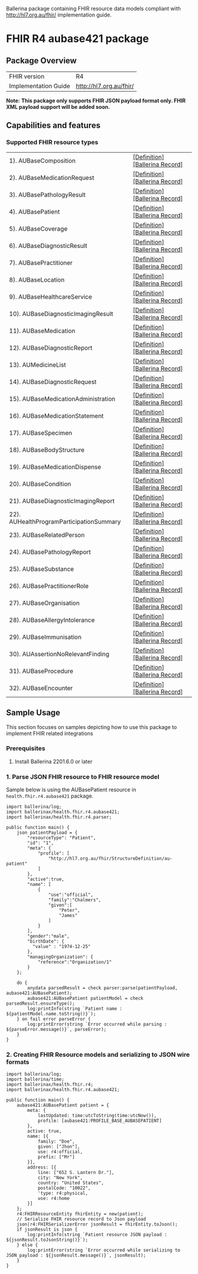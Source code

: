 Ballerina package containing FHIR resource data models
compliant with http://hl7.org.au/fhir/ implementation guide.

# FHIR R4 aubase421 package

## Package Overview

|                      |                      |
|----------------------|----------------------|
| FHIR version         | R4                   |
| Implementation Guide | http://hl7.org.au/fhir/               |


**Note:**
**This package only supports FHIR JSON payload format only. FHIR XML payload support will be added soon.**

## Capabilities and features

### Supported FHIR resource types

|                  |                                             |
|------------------|---------------------------------------------|
| 1). AUBaseComposition | [[Definition]][s1] [[Ballerina Record]][m1] |
| 2). AUBaseMedicationRequest | [[Definition]][s2] [[Ballerina Record]][m2] |
| 3). AUBasePathologyResult | [[Definition]][s3] [[Ballerina Record]][m3] |
| 4). AUBasePatient | [[Definition]][s4] [[Ballerina Record]][m4] |
| 5). AUBaseCoverage | [[Definition]][s5] [[Ballerina Record]][m5] |
| 6). AUBaseDiagnosticResult | [[Definition]][s6] [[Ballerina Record]][m6] |
| 7). AUBasePractitioner | [[Definition]][s7] [[Ballerina Record]][m7] |
| 8). AUBaseLocation | [[Definition]][s8] [[Ballerina Record]][m8] |
| 9). AUBaseHealthcareService | [[Definition]][s9] [[Ballerina Record]][m9] |
| 10). AUBaseDiagnosticImagingResult | [[Definition]][s10] [[Ballerina Record]][m10] |
| 11). AUBaseMedication | [[Definition]][s11] [[Ballerina Record]][m11] |
| 12). AUBaseDiagnosticReport | [[Definition]][s12] [[Ballerina Record]][m12] |
| 13). AUMedicineList | [[Definition]][s13] [[Ballerina Record]][m13] |
| 14). AUBaseDiagnosticRequest | [[Definition]][s14] [[Ballerina Record]][m14] |
| 15). AUBaseMedicationAdministration | [[Definition]][s15] [[Ballerina Record]][m15] |
| 16). AUBaseMedicationStatement | [[Definition]][s16] [[Ballerina Record]][m16] |
| 17). AUBaseSpecimen | [[Definition]][s17] [[Ballerina Record]][m17] |
| 18). AUBaseBodyStructure | [[Definition]][s18] [[Ballerina Record]][m18] |
| 19). AUBaseMedicationDispense | [[Definition]][s19] [[Ballerina Record]][m19] |
| 20). AUBaseCondition | [[Definition]][s20] [[Ballerina Record]][m20] |
| 21). AUBaseDiagnosticImagingReport | [[Definition]][s21] [[Ballerina Record]][m21] |
| 22). AUHealthProgramParticipationSummary | [[Definition]][s22] [[Ballerina Record]][m22] |
| 23). AUBaseRelatedPerson | [[Definition]][s23] [[Ballerina Record]][m23] |
| 24). AUBasePathologyReport | [[Definition]][s24] [[Ballerina Record]][m24] |
| 25). AUBaseSubstance | [[Definition]][s25] [[Ballerina Record]][m25] |
| 26). AUBasePractitionerRole | [[Definition]][s26] [[Ballerina Record]][m26] |
| 27). AUBaseOrganisation | [[Definition]][s27] [[Ballerina Record]][m27] |
| 28). AUBaseAllergyIntolerance | [[Definition]][s28] [[Ballerina Record]][m28] |
| 29). AUBaseImmunisation | [[Definition]][s29] [[Ballerina Record]][m29] |
| 30). AUAssertionNoRelevantFinding | [[Definition]][s30] [[Ballerina Record]][m30] |
| 31). AUBaseProcedure | [[Definition]][s31] [[Ballerina Record]][m31] |
| 32). AUBaseEncounter | [[Definition]][s32] [[Ballerina Record]][m32] |

[m1]: https://lib.ballerina.io/healthcare/aubase421/1.0.0#AUBaseComposition
[m2]: https://lib.ballerina.io/healthcare/aubase421/1.0.0#AUBaseMedicationRequest
[m3]: https://lib.ballerina.io/healthcare/aubase421/1.0.0#AUBasePathologyResult
[m4]: https://lib.ballerina.io/healthcare/aubase421/1.0.0#AUBasePatient
[m5]: https://lib.ballerina.io/healthcare/aubase421/1.0.0#AUBaseCoverage
[m6]: https://lib.ballerina.io/healthcare/aubase421/1.0.0#AUBaseDiagnosticResult
[m7]: https://lib.ballerina.io/healthcare/aubase421/1.0.0#AUBasePractitioner
[m8]: https://lib.ballerina.io/healthcare/aubase421/1.0.0#AUBaseLocation
[m9]: https://lib.ballerina.io/healthcare/aubase421/1.0.0#AUBaseHealthcareService
[m10]: https://lib.ballerina.io/healthcare/aubase421/1.0.0#AUBaseDiagnosticImagingResult
[m11]: https://lib.ballerina.io/healthcare/aubase421/1.0.0#AUBaseMedication
[m12]: https://lib.ballerina.io/healthcare/aubase421/1.0.0#AUBaseDiagnosticReport
[m13]: https://lib.ballerina.io/healthcare/aubase421/1.0.0#AUMedicineList
[m14]: https://lib.ballerina.io/healthcare/aubase421/1.0.0#AUBaseDiagnosticRequest
[m15]: https://lib.ballerina.io/healthcare/aubase421/1.0.0#AUBaseMedicationAdministration
[m16]: https://lib.ballerina.io/healthcare/aubase421/1.0.0#AUBaseMedicationStatement
[m17]: https://lib.ballerina.io/healthcare/aubase421/1.0.0#AUBaseSpecimen
[m18]: https://lib.ballerina.io/healthcare/aubase421/1.0.0#AUBaseBodyStructure
[m19]: https://lib.ballerina.io/healthcare/aubase421/1.0.0#AUBaseMedicationDispense
[m20]: https://lib.ballerina.io/healthcare/aubase421/1.0.0#AUBaseCondition
[m21]: https://lib.ballerina.io/healthcare/aubase421/1.0.0#AUBaseDiagnosticImagingReport
[m22]: https://lib.ballerina.io/healthcare/aubase421/1.0.0#AUHealthProgramParticipationSummary
[m23]: https://lib.ballerina.io/healthcare/aubase421/1.0.0#AUBaseRelatedPerson
[m24]: https://lib.ballerina.io/healthcare/aubase421/1.0.0#AUBasePathologyReport
[m25]: https://lib.ballerina.io/healthcare/aubase421/1.0.0#AUBaseSubstance
[m26]: https://lib.ballerina.io/healthcare/aubase421/1.0.0#AUBasePractitionerRole
[m27]: https://lib.ballerina.io/healthcare/aubase421/1.0.0#AUBaseOrganisation
[m28]: https://lib.ballerina.io/healthcare/aubase421/1.0.0#AUBaseAllergyIntolerance
[m29]: https://lib.ballerina.io/healthcare/aubase421/1.0.0#AUBaseImmunisation
[m30]: https://lib.ballerina.io/healthcare/aubase421/1.0.0#AUAssertionNoRelevantFinding
[m31]: https://lib.ballerina.io/healthcare/aubase421/1.0.0#AUBaseProcedure
[m32]: https://lib.ballerina.io/healthcare/aubase421/1.0.0#AUBaseEncounter

[s1]: http://hl7.org.au/fhir/StructureDefinition/au-composition
[s2]: http://hl7.org.au/fhir/StructureDefinition/au-medicationrequest
[s3]: http://hl7.org.au/fhir/StructureDefinition/au-pathologyresult
[s4]: http://hl7.org.au/fhir/StructureDefinition/au-patient
[s5]: http://hl7.org.au/fhir/StructureDefinition/au-coverage
[s6]: http://hl7.org.au/fhir/StructureDefinition/au-diagnosticresult
[s7]: http://hl7.org.au/fhir/StructureDefinition/au-practitioner
[s8]: http://hl7.org.au/fhir/StructureDefinition/au-location
[s9]: http://hl7.org.au/fhir/StructureDefinition/au-healthcareservice
[s10]: http://hl7.org.au/fhir/StructureDefinition/au-imagingresult
[s11]: http://hl7.org.au/fhir/StructureDefinition/au-medication
[s12]: http://hl7.org.au/fhir/StructureDefinition/au-diagnosticreport
[s13]: http://hl7.org.au/fhir/StructureDefinition/au-medlist
[s14]: http://hl7.org.au/fhir/StructureDefinition/au-diagnosticrequest
[s15]: http://hl7.org.au/fhir/StructureDefinition/au-medicationadministration
[s16]: http://hl7.org.au/fhir/StructureDefinition/au-medicationstatement
[s17]: http://hl7.org.au/fhir/StructureDefinition/au-specimen
[s18]: http://hl7.org.au/fhir/StructureDefinition/au-bodystructure
[s19]: http://hl7.org.au/fhir/StructureDefinition/au-medicationdispense
[s20]: http://hl7.org.au/fhir/StructureDefinition/au-condition
[s21]: http://hl7.org.au/fhir/StructureDefinition/au-imagingreport
[s22]: http://hl7.org.au/fhir/StructureDefinition/au-healthprogramparticipation
[s23]: http://hl7.org.au/fhir/StructureDefinition/au-relatedperson
[s24]: http://hl7.org.au/fhir/StructureDefinition/au-pathologyreport
[s25]: http://hl7.org.au/fhir/StructureDefinition/au-substance
[s26]: http://hl7.org.au/fhir/StructureDefinition/au-practitionerrole
[s27]: http://hl7.org.au/fhir/StructureDefinition/au-organization
[s28]: http://hl7.org.au/fhir/StructureDefinition/au-allergyintolerance
[s29]: http://hl7.org.au/fhir/StructureDefinition/au-immunization
[s30]: http://hl7.org.au/fhir/StructureDefinition/au-norelevantfinding
[s31]: http://hl7.org.au/fhir/StructureDefinition/au-procedure
[s32]: http://hl7.org.au/fhir/StructureDefinition/au-encounter

## Sample Usage

This section focuses on samples depicting how to use this package to implement FHIR related integrations

### Prerequisites

1. Install Ballerina 2201.6.0 or later

### 1. Parse JSON FHIR resource to FHIR resource model
Sample below is using the AUBasePatient resource in `health.fhir.r4.aubase421` package.

```ballerina
import ballerina/log;
import ballerinax/health.fhir.r4.aubase421;
import ballerinax/health.fhir.r4.parser;

public function main() {
    json patientPayload = {
        "resourceType": "Patient",
        "id": "1",
        "meta": {
            "profile": [
                "http://hl7.org.au/fhir/StructureDefinition/au-patient"
            ]
        },
        "active":true,
        "name": [
            {
                "use":"official",
                "family":"Chalmers",
                "given":[
                    "Peter",
                    "James"
                ]
            }
        ],
        "gender":"male",
        "birthDate": {
          "value" : "1974-12-25"
        },
        "managingOrganization": {
            "reference":"Organization/1"
        }
    };

    do {
        anydata parsedResult = check parser:parse(patientPayload, aubase421:AUBasePatient);
        aubase421:AUBasePatient patientModel = check parsedResult.ensureType();
        log:printInfo(string `Patient name : ${patientModel.name.toString()}`);
    } on fail error parseError {
    	log:printError(string `Error occurred while parsing : ${parseError.message()}`, parseError);
    }
}
```

### 2. Creating FHIR Resource models and serializing to JSON wire formats

```ballerina
import ballerina/log;
import ballerina/time;
import ballerinax/health.fhir.r4;
import ballerinax/health.fhir.r4.aubase421;

public function main() {
    aubase421:AUBasePatient patient = {
        meta: {
            lastUpdated: time:utcToString(time:utcNow()),
            profile: [aubase421:PROFILE_BASE_AUBASEPATIENT]
        },
        active: true,
        name: [{
            family: "Doe",
            given: ["Jhon"],
            use: r4:official,
            prefix: ["Mr"]
        }],
        address: [{
            line: ["652 S. Lantern Dr."],
            city: "New York",
            country: "United States",
            postalCode: "10022",
            'type: r4:physical,
            use: r4:home
        }]
    };
    r4:FHIRResourceEntity fhirEntity = new(patient);
    // Serialize FHIR resource record to Json payload
    json|r4:FHIRSerializerError jsonResult = fhirEntity.toJson();
    if jsonResult is json {
        log:printInfo(string `Patient resource JSON payload : ${jsonResult.toJsonString()}`);
    } else {
        log:printError(string `Error occurred while serializing to JSON payload : ${jsonResult.message()}`, jsonResult);
    }
}
```

